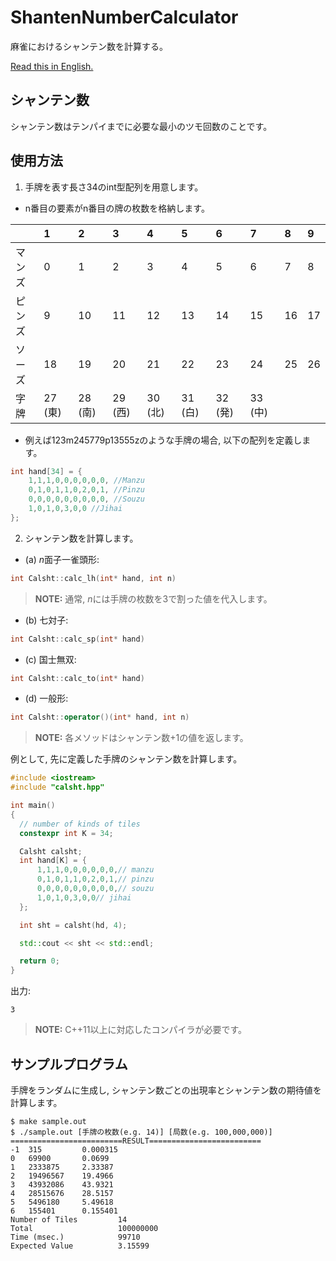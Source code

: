 # ShantenNumberCalculator
麻雀におけるシャンテン数を計算する。

[Read this in English.](README.md)

## シャンテン数
シャンテン数はテンパイまでに必要な最小のツモ回数のことです。

## 使用方法
1. 手牌を表す長さ34のint型配列を用意します。
- n番目の要素がn番目の牌の枚数を格納します。

||1|2|3|4|5|6|7|8|9|
|:--|:--|:--|:--|:--|:--|:--|:--|:--|:--|
|マンズ|0|1|2|3|4|5|6|7|8|
|ピンズ|9|10|11|12|13|14|15|16|17|
|ソーズ|18|19|20|21|22|23|24|25|26|
|字牌|27 (東)|28 (南)|29 (西)|30 (北)|31 (白)|32 (発)|33 (中)|||
    
- 例えば123m245779p13555zのような手牌の場合, 以下の配列を定義します。

```cpp
int hand[34] = {
    1,1,1,0,0,0,0,0,0, //Manzu
    0,1,0,1,1,0,2,0,1, //Pinzu
    0,0,0,0,0,0,0,0,0, //Souzu
    1,0,1,0,3,0,0 //Jihai
};
```

2. シャンテン数を計算します。
- (a) *n*面子一雀頭形:
```cpp
int Calsht::calc_lh(int* hand, int n)
```

> **NOTE:** 通常, *n*には手牌の枚数を3で割った値を代入します。

- (b) 七対子:
```cpp
int Calsht::calc_sp(int* hand)
```
- (c) 国士無双:
```cpp
int Calsht::calc_to(int* hand)
```
- (d) 一般形:
```cpp
int Calsht::operator()(int* hand, int n)
```
> **NOTE:** 各メソッドはシャンテン数+1の値を返します。

例として, 先に定義した手牌のシャンテン数を計算します。

```cpp
#include <iostream>
#include "calsht.hpp"

int main()
{
  // number of kinds of tiles
  constexpr int K = 34;

  Calsht calsht;
  int hand[K] = {
      1,1,1,0,0,0,0,0,0,// manzu
      0,1,0,1,1,0,2,0,1,// pinzu
      0,0,0,0,0,0,0,0,0,// souzu
      1,0,1,0,3,0,0// jihai
  };

  int sht = calsht(hd, 4);

  std::cout << sht << std::endl;

  return 0;
}
```
出力:
```
3
```

> **NOTE:** C++11以上に対応したコンパイラが必要です。

## サンプルプログラム
手牌をランダムに生成し, シャンテン数ごとの出現率とシャンテン数の期待値を計算します。

```
$ make sample.out
$ ./sample.out [手牌の枚数(e.g. 14)] [局数(e.g. 100,000,000)]
=========================RESULT=========================
-1  315         0.000315
0   69900       0.0699
1   2333875     2.33387
2   19496567    19.4966
3   43932086    43.9321
4   28515676    28.5157
5   5496180     5.49618
6   155401      0.155401
Number of Tiles         14
Total                   100000000
Time (msec.)            99710
Expected Value          3.15599
```

